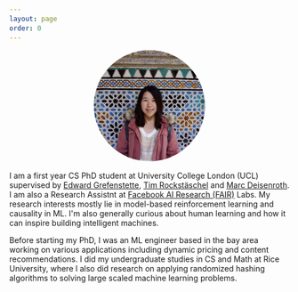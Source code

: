```yaml
---
layout: page
order: 0
---
```

<p align="center">
<img src="/images/yingchen.JPG" alt="profile" width="200" style="border-radius:50%"/>
</p>

I am a first year CS PhD student at University College London (UCL) supervised by [Edward Grefenstette](https://www.egrefen.com/), [Tim Rockstäschel](https://rockt.github.io/) and [Marc Deisenroth](https://deisenroth.cc/). I am also a Research Assistnt at [Facebook AI Research (FAIR)](https://ai.facebook.com/blog/fair-unveils-uk-phd-program-in-partnership-with-ucl/) Labs. My research interests mostly lie in model-based reinforcement learning and causality in ML. I'm also generally curious about human learning and how it can inspire building intelligent machines. 

Before starting my PhD, I was an ML engineer based in the bay area working on various applications including 
dynamic pricing and content recommendations. I did my undergraduate studies in CS and Math at Rice University, where I also did research on applying randomized hashing algorithms to solving large scaled machine learning problems. 